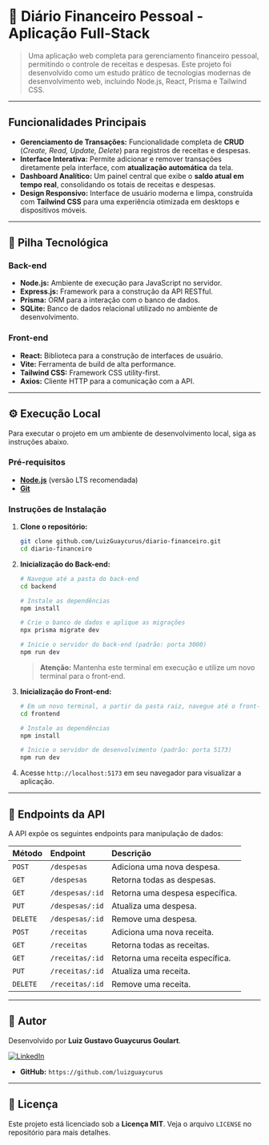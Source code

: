 # 📖 Diário Financeiro Pessoal - Aplicação Full-Stack

> Uma aplicação web completa para gerenciamento financeiro pessoal, permitindo o controle de receitas e despesas. Este projeto foi desenvolvido como um estudo prático de tecnologias modernas de desenvolvimento web, incluindo Node.js, React, Prisma e Tailwind CSS.

---

##  Funcionalidades Principais

* **Gerenciamento de Transações:** Funcionalidade completa de **CRUD** (_Create, Read, Update, Delete_) para registros de receitas e despesas.
* **Interface Interativa:** Permite adicionar e remover transações diretamente pela interface, com **atualização automática** da tela.
* **Dashboard Analítico:** Um painel central que exibe o **saldo atual em tempo real**, consolidando os totais de receitas e despesas.
* **Design Responsivo:** Interface de usuário moderna e limpa, construída com **Tailwind CSS** para uma experiência otimizada em desktops e dispositivos móveis.

---

## 🚀 Pilha Tecnológica

### Back-end
* **Node.js:** Ambiente de execução para JavaScript no servidor.
* **Express.js:** Framework para a construção da API RESTful.
* **Prisma:** ORM para a interação com o banco de dados.
* **SQLite:** Banco de dados relacional utilizado no ambiente de desenvolvimento.

### Front-end
* **React:** Biblioteca para a construção de interfaces de usuário.
* **Vite:** Ferramenta de build de alta performance.
* **Tailwind CSS:** Framework CSS utility-first.
* **Axios:** Cliente HTTP para a comunicação com a API.

---

## ⚙️ Execução Local

Para executar o projeto em um ambiente de desenvolvimento local, siga as instruções abaixo.

### Pré-requisitos
* [**Node.js**](https://nodejs.org/en/) (versão LTS recomendada)
* [**Git**](https://git-scm.com/)

### Instruções de Instalação
1.  **Clone o repositório:**
    ```bash
    git clone github.com/LuizGuaycurus/diario-financeiro.git
    cd diario-financeiro
    ```

2.  **Inicialização do Back-end:**
    ```bash
    # Navegue até a pasta do back-end
    cd backend
    
    # Instale as dependências
    npm install
    
    # Crie o banco de dados e aplique as migrações
    npx prisma migrate dev
    
    # Inicie o servidor do back-end (padrão: porta 3000)
    npm run dev
    ```
    > **Atenção:** Mantenha este terminal em execução e utilize um novo terminal para o front-end.

3.  **Inicialização do Front-end:**
    ```bash
    # Em um novo terminal, a partir da pasta raiz, navegue até o front-end
    cd frontend
    
    # Instale as dependências
    npm install
    
    # Inicie o servidor de desenvolvimento (padrão: porta 5173)
    npm run dev
    ```

4.  Acesse `http://localhost:5173` em seu navegador para visualizar a aplicação.

---

## 📡 Endpoints da API

A API expõe os seguintes endpoints para manipulação de dados:

| Método | Endpoint        | Descrição                      |
| :----- | :-------------- | :----------------------------- |
| `POST` | `/despesas`     | Adiciona uma nova despesa.     |
| `GET`  | `/despesas`     | Retorna todas as despesas.     |
| `GET`  | `/despesas/:id` | Retorna uma despesa específica. |
| `PUT`  | `/despesas/:id` | Atualiza uma despesa.          |
| `DELETE`| `/despesas/:id` | Remove uma despesa.            |
| `POST` | `/receitas`     | Adiciona uma nova receita.     |
| `GET`  | `/receitas`     | Retorna todas as receitas.     |
| `GET`  | `/receitas/:id` | Retorna uma receita específica. |
| `PUT`  | `/receitas/:id` | Atualiza uma receita.          |
| `DELETE`| `/receitas/:id` | Remove uma receita.            |

---

## 👤 Autor

Desenvolvido por **Luiz Gustavo Guaycurus Goulart**.

[![LinkedIn](https://img.shields.io/badge/LinkedIn-0077B5?style=for-the-badge&logo=linkedin&logoColor=white)](https://www.linkedin.com/in/luizguaycurus/)
* **GitHub:** `https://github.com/luizguaycurus`

---

## 📄 Licença

Este projeto está licenciado sob a **Licença MIT**. Veja o arquivo `LICENSE` no repositório para mais detalhes.